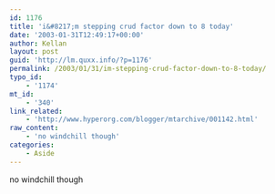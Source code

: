 ```yaml
---
id: 1176
title: 'i&#8217;m stepping crud factor down to 8 today'
date: '2003-01-31T12:49:17+00:00'
author: Kellan
layout: post
guid: 'http://lm.quxx.info/?p=1176'
permalink: /2003/01/31/im-stepping-crud-factor-down-to-8-today/
typo_id:
    - '1174'
mt_id:
    - '340'
link_related:
    - 'http://www.hyperorg.com/blogger/mtarchive/001142.html'
raw_content:
    - 'no windchill though'
categories:
    - Aside
---
```


no windchill though